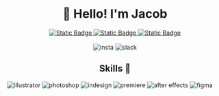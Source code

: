 <h1 align="center">👋 Hello! I'm Jacob</h1>

<p align="center">
 <a href="https://jacobskilling.ca/">
  <img alt="Static Badge" src="https://img.shields.io/badge/Visit%20Website%20-%20%23684A52%20?style=for-the-badge">
 </a>
  
  <a href="https://www.linkedin.com/in/jacob-skilling/">
<img alt="Static Badge" src="https://img.shields.io/badge/LinkedIn%20-%20blue?style=for-the-badge&logo=linkedin&logoColor=white">
   </a>

   <a href="https://jacobskilling.ca/contact-form">
<img alt="Static Badge" src="https://img.shields.io/badge/Contact%20Form%20-%20red?style=for-the-badge&logo=mail&logoColor=white">
   </a>

   <br>
   <br>
   
   <a>
<img alt="insta" src="https://img.shields.io/badge/Instagram%20-%20%23DD2A7B?style=for-the-badge&logo=instagram&logoColor=white">
   </a>

   <a>
   <img alt="slack" src="https://img.shields.io/badge/Slack%20-%20white?style=for-the-badge&logo=slack&logoColor=red&labelColor=white&color=red">
   </a>


   <h2 align="center">Skills 📖</h2>

   <img alt="illustrator" src="https://img.shields.io/badge/adobe%20illustrator%20-%20darkorange?style=for-the-badge&logo=adobe%20illustrator&logoColor=white">
   <img alt="photoshop" src="https://img.shields.io/badge/adobe%20photoshop%20-%20blue?style=for-the-badge&logo=adobe%20photoshop&logoColor=white">
   <img alt="indesign" src="https://img.shields.io/badge/adobe%20indesign%20-%20%23562f44?style=for-the-badge&logo=adobe%20indesign&logoColor=white">
   <img alt="premiere" src="https://img.shields.io/badge/adobe%20premiere%20pro%20-%20purple?style=for-the-badge&logo=adobe%20premiere%20pro&logoColor=white">
   <img alt="after effects" src="https://img.shields.io/badge/adobe%20after%20affects%20-%20darkblue?style=for-the-badge&logo=adobe%20after%20effects&logoColor=white">
   <img alt="figma" src="https://img.shields.io/badge/figma%20-%20black?style=for-the-badge&logo=figma&logoColor=white">
   
   </a>
   </p>

 


<!--
**JacobSkilling-dot/JacobSkilling-dot** is a ✨ _special_ ✨ repository because its `README.md` (this file) appears on your GitHub profile.

Here are some ideas to get you started:

- 🔭 I’m currently working on ...
- 🌱 I’m currently learning ...
- 👯 I’m looking to collaborate on ...
- 🤔 I’m looking for help with ...
- 💬 Ask me about ...
- 📫 How to reach me: ...
- 😄 Pronouns: ...
- ⚡ Fun fact: ...
-->
